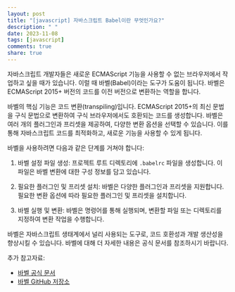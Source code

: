 ```yaml
---
layout: post
title: "[javascript] 자바스크립트 Babel이란 무엇인가요?"
description: " "
date: 2023-11-08
tags: [javascript]
comments: true
share: true
---
```


자바스크립트 개발자들은 새로운 ECMAScript 기능을 사용할 수 없는 브라우저에서 작업하고 싶을 때가 있습니다. 이럴 때 바벨(Babel)이라는 도구가 도움이 됩니다. 바벨은 ECMAScript 2015+ 버전의 코드를 이전 버전으로 변환하는 역할을 합니다.

바벨의 핵심 기능은 코드 변환(transpiling)입니다. ECMAScript 2015+의 최신 문법을 구식 문법으로 변환하여 구식 브라우저에서도 호환되는 코드를 생성합니다. 바벨은 여러 개의 플러그인과 프리셋을 제공하여, 다양한 변환 옵션을 선택할 수 있습니다. 이를 통해 자바스크립트 코드를 최적화하고, 새로운 기능을 사용할 수 있게 됩니다.

바벨을 사용하려면 다음과 같은 단계를 거쳐야 합니다:

1. 바벨 설정 파일 생성: 프로젝트 루트 디렉토리에 `.babelrc` 파일을 생성합니다. 이 파일은 바벨 변환에 대한 구성 정보를 담고 있습니다.

2. 필요한 플러그인 및 프리셋 설치: 바벨은 다양한 플러그인과 프리셋을 지원합니다. 필요한 변환 옵션에 따라 필요한 플러그인 및 프리셋을 설치합니다.

3. 바벨 실행 및 변환: 바벨은 명령어를 통해 실행되며, 변환할 파일 또는 디렉토리를 지정하여 변환 작업을 수행합니다.

바벨은 자바스크립트 생태계에서 널리 사용되는 도구로, 코드 호환성과 개발 생산성을 향상시킬 수 있습니다. 바벨에 대해 더 자세한 내용은 공식 문서를 참조하시기 바랍니다.

추가 참고자료:
- [바벨 공식 문서](https://babeljs.io/docs/)
- [바벨 GitHub 저장소](https://github.com/babel/babel)